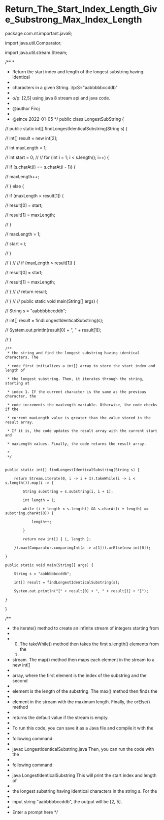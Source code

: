 # Return_The_Start_Index_Length_Give_Substrong_Max_Index_Length


package com.nt.important.java8;

import java.util.Comparator;

import java.util.stream.Stream;

/**
 * 
 * Return the start index and length of the longest substring having identical
 * 
 * characters in a given String. i/p:S="aabbbbbccddb"
 * 
 * o/p: [2,5] using java 8 stream api and java code.
 * 
 * @author Firoj
 * 
 * @since 2022-01-05
 */
public class LongestSubString {

//	public static int[] findLongestIdenticalSubstring(String s) {

//		int[] result = new int[2];

//		int maxLength = 1;

//		int start = 0;
//
//		for (int i = 1; i < s.length(); i++) {

//			if (s.charAt(i) == s.charAt(i - 1)) {

//				maxLength++;

//			} else {

//				if (maxLength > result[1]) {

//					result[0] = start;

//					result[1] = maxLength;

//				}

//				maxLength = 1;

//				start = i;

//			}

//		}
//
//		if (maxLength > result[1]) {

//			result[0] = start;

//			result[1] = maxLength;

//		}
//
//		return result;

//	}
//
//	public static void main(String[] args) {

//		String s = "aabbbbbccddb";

//		int[] result = findLongestIdenticalSubstring(s);

//		System.out.println(result[0] + ", " + result[1]);

//	}

	/**
	 * the string and find the longest substring having identical characters. The
  
	 * code first initializes a int[] array to store the start index and length of
  
	 * the longest substring. Then, it iterates through the string, starting at
  
	 * index 1. If the current character is the same as the previous character, the
  
	 * code increments the maxLength variable. Otherwise, the code checks if the
  
	 * current maxLength value is greater than the value stored in the result array.
  
	 * If it is, the code updates the result array with the current start and
  
	 * maxLength values. Finally, the code returns the result array.
  
	 * 
	 */
	
	
	public static int[] findLongestIdenticalSubstring(String s) {
 
		return Stream.iterate(0, i -> i + 1).takeWhile(i -> i < s.length()).map(i -> {
  
			String substring = s.substring(i, i + 1);
   
			int length = 1;
   
			while (i + length < s.length() && s.charAt(i + length) == substring.charAt(0)) {
   
				length++;
    
			}
   
			return new int[] { i, length };
   
		}).max(Comparator.comparingInt(a -> a[1])).orElse(new int[0]);
  
	}

	public static void main(String[] args) {
 
		String s = "aabbbbbccddb";
  
		int[] result = findLongestIdenticalSubstring(s);
  
		System.out.println("[" + result[0] + ", " + result[1] + "]");
  
	}
 
}

/**
 * the iterate() method to create an infinite stream of integers starting from
 * 
 * 0. The takeWhile() method then takes the first s.length() elements from the
   1. 
 * stream. The map() method then maps each element in the stream to a new int[]
 * 
 * array, where the first element is the index of the substring and the second
 * 
 * element is the length of the substring. The max() method then finds the
 * 
 * element in the stream with the maximum length. Finally, the orElse() method
 * 
 * returns the default value if the stream is empty.
 * 
 * To run this code, you can save it as a Java file and compile it with the
 * 
 * following command:
 * 
 * javac LongestIdenticalSubstring.java Then, you can run the code with the
 * 
 * following command:
 * 
 * java LongestIdenticalSubstring This will print the start index and length of
 * 
 * the longest substring having identical characters in the string s. For the
 * 
 * input string "aabbbbbccddb", the output will be [2, 5].
 * 
 * Enter a prompt here
 */
